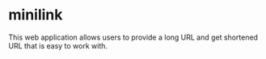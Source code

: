 # minilink

This web application allows users to provide a long URL and get shortened URL that is easy to work with. 
